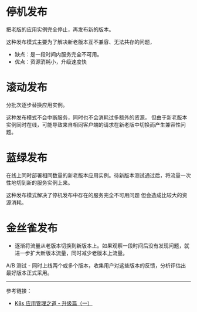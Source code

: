 
# 停机发布 

把老版的应用实例完全停止，再发布新的版本。

这种发布模式主要为了解决新老版本互不兼容、无法共存的问题，

- 缺点：是一段时间内服务完全不可用。
- 优点：资源消耗小，升级速度快

# 滚动发布 
分批次逐步替换应用实例。

这种发布模式不会中断服务，同时也不会消耗过多额外的资源，
但由于新老版本实例同时在线，可能导致来自相同客户端的请求在新老版中切换而产生兼容性问题。

# 蓝绿发布 
在线上同时部署相同数量的新老版本应用实例。待新版本测试通过后，将流量一次性地切到新的服务实例上来。

这种发布模式解决了停机发布中存在的服务完全不可用问题
但会造成比较大的资源消耗。

# 金丝雀发布 

- 逐渐将流量从老版本切换到新版本上。如果观察一段时间后没有发现问题，就进一步扩大新版本流量，同时减少老版本上流量。

A/B 测试 - 同时上线两个或多个版本，收集用户对这些版本的反馈，分析评估出最好版本正式采用。


---

参考链接：
- [K8s 应用管理之道 - 升级篇（一）](https://blog.csdn.net/fly910905/article/details/99696274)

